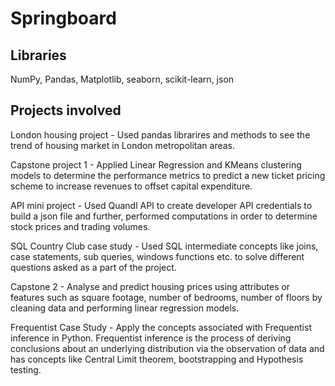 # Springboard
## Libraries
NumPy, Pandas, Matplotlib, seaborn, scikit-learn, json
## Projects involved
London housing project - Used pandas librarires and methods to see the trend of housing market in London metropolitan areas.

Capstone project 1 - Applied Linear Regression and KMeans clustering models to determine the performance metrics to predict a new ticket pricing scheme to increase revenues to offset capital expenditure.

API mini project - Used Quandl API to create developer API credentials to build a json file and further, performed computations in order to determine stock prices and trading volumes.

SQL Country Club case study - Used SQL intermediate concepts like joins, case statements, sub queries, windows functions etc. to solve different questions asked as a part of the project.

Capstone 2 - Analyse and predict housing prices using attributes or features such as square footage, number of bedrooms, number of floors by cleaning data and performing linear regression models.

Frequentist Case Study - Apply the concepts associated with Frequentist inference in Python. Frequentist inference is the process of deriving conclusions about an underlying distribution via the observation of data and has concepts like Central Limit theorem, bootstrapping and Hypothesis testing.
